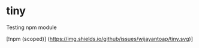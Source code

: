 # tiny
Testing npm module

[!npm (scoped)]
(https://img.shields.io/github/issues/wijayantoap/tiny.svg)]

